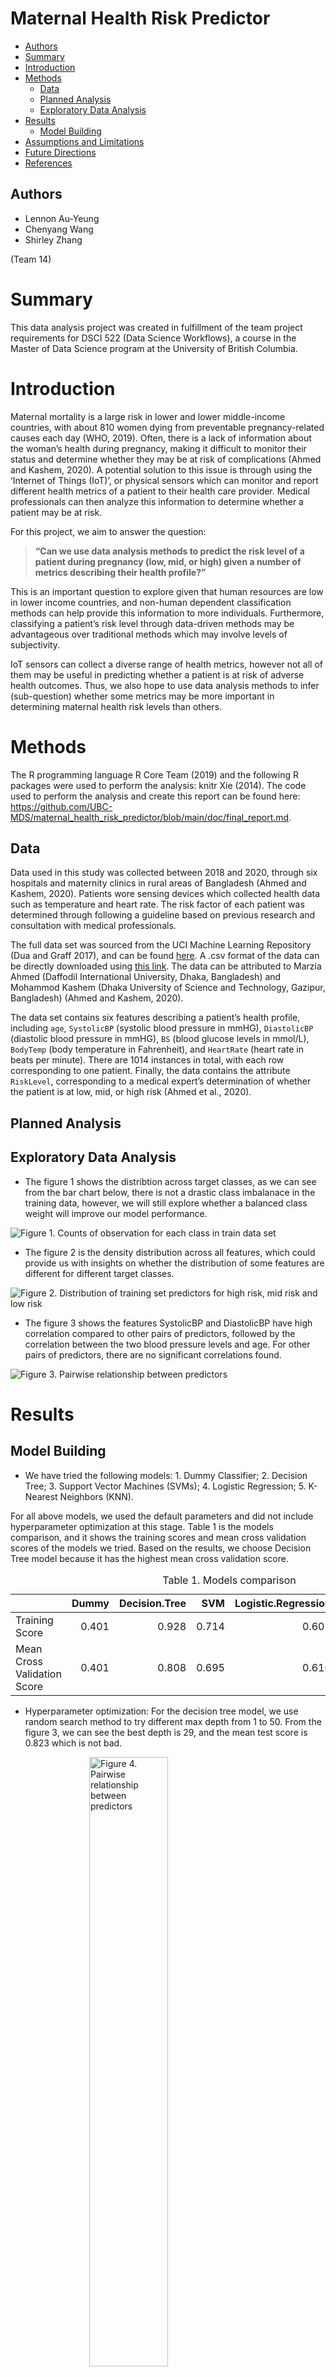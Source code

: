Maternal Health Risk Predictor
================

-   <a href="#authors" id="toc-authors">Authors</a>
-   <a href="#summary" id="toc-summary">Summary</a>
-   <a href="#introduction" id="toc-introduction">Introduction</a>
-   <a href="#methods" id="toc-methods">Methods</a>
    -   <a href="#data" id="toc-data">Data</a>
    -   <a href="#planned-analysis" id="toc-planned-analysis">Planned
        Analysis</a>
    -   <a href="#exploratory-data-analysis"
        id="toc-exploratory-data-analysis">Exploratory Data Analysis</a>
-   <a href="#results" id="toc-results">Results</a>
    -   <a href="#model-building" id="toc-model-building">Model Building</a>
-   <a href="#assumptions-and-limitations"
    id="toc-assumptions-and-limitations">Assumptions and Limitations</a>
-   <a href="#future-directions" id="toc-future-directions">Future
    Directions</a>
-   <a href="#references" id="toc-references">References</a>

## Authors

-   Lennon Au-Yeung
-   Chenyang Wang
-   Shirley Zhang

(Team 14)

# Summary

This data analysis project was created in fulfillment of the team
project requirements for DSCI 522 (Data Science Workflows), a course in
the Master of Data Science program at the University of British
Columbia.

# Introduction

Maternal mortality is a large risk in lower and lower middle-income
countries, with about 810 women dying from preventable pregnancy-related
causes each day (WHO, 2019). Often, there is a lack of information about
the woman’s health during pregnancy, making it difficult to monitor
their status and determine whether they may be at risk of complications
(Ahmed and Kashem, 2020). A potential solution to this issue is through
using the ‘Internet of Things (IoT)’, or physical sensors which can
monitor and report different health metrics of a patient to their health
care provider. Medical professionals can then analyze this information
to determine whether a patient may be at risk.

For this project, we aim to answer the question:

> **“Can we use data analysis methods to predict the risk level of a
> patient during pregnancy (low, mid, or high) given a number of metrics
> describing their health profile?”**

This is an important question to explore given that human resources are
low in lower income countries, and non-human dependent classification
methods can help provide this information to more individuals.
Furthermore, classifying a patient’s risk level through data-driven
methods may be advantageous over traditional methods which may involve
levels of subjectivity.

IoT sensors can collect a diverse range of health metrics, however not
all of them may be useful in predicting whether a patient is at risk of
adverse health outcomes. Thus, we also hope to use data analysis methods
to infer (sub-question) whether some metrics may be more important in
determining maternal health risk levels than others.

# Methods

The R programming language R Core Team (2019) and the following R
packages were used to perform the analysis: knitr Xie (2014). The code
used to perform the analysis and create this report can be found here:
<https://github.com/UBC-MDS/maternal_health_risk_predictor/blob/main/doc/final_report.md>.

## Data

Data used in this study was collected between 2018 and 2020, through six
hospitals and maternity clinics in rural areas of Bangladesh (Ahmed and
Kashem, 2020). Patients wore sensing devices which collected health data
such as temperature and heart rate. The risk factor of each patient was
determined through following a guideline based on previous research and
consultation with medical professionals.

The full data set was sourced from the UCI Machine Learning Repository
(Dua and Graff 2017), and can be found
[here](https://archive.ics.uci.edu/ml/datasets/Maternal+Health+Risk+Data+Set).
A .csv format of the data can be directly downloaded using [this
link](https://archive.ics.uci.edu/ml/machine-learning-databases/00639/Maternal%20Health%20Risk%20Data%20Set.csv).
The data can be attributed to Marzia Ahmed (Daffodil International
University, Dhaka, Bangladesh) and Mohammod Kashem (Dhaka University of
Science and Technology, Gazipur, Bangladesh) (Ahmed and Kashem, 2020).

The data set contains six features describing a patient’s health
profile, including `age`, `SystolicBP` (systolic blood pressure in
mmHG), `DiastolicBP` (diastolic blood pressure in mmHG), `BS` (blood
glucose levels in mmol/L), `BodyTemp` (body temperature in Fahrenheit),
and `HeartRate` (heart rate in beats per minute). There are 1014
instances in total, with each row corresponding to one patient. Finally,
the data contains the attribute `RiskLevel`, corresponding to a medical
expert’s determination of whether the patient is at low, mid, or high
risk (Ahmed et al., 2020).

## Planned Analysis

## Exploratory Data Analysis

-   The figure 1 shows the distribtion across target classes, as we can
    see from the bar chart below, there is not a drastic class
    imbalanace in the training data, however, we will still explore
    whether a balanced class weight will improve our model performance.

<img src="../src/maternal_risk_eda_figures/class_distribution.png" alt="Figure 1. Counts of observation for each class in train data set" style="display: block; margin: auto;" />

-   The figure 2 is the density distribution across all features, which
    could provide us with insights on whether the distribution of some
    features are different for different target classes.

<img src="../src/maternal_risk_eda_figures/density_plot.png" alt="Figure 2. Distribution of training set predictors for high risk, mid risk and low risk" style="display: block; margin: auto;" />

-   The figure 3 shows the features SystolicBP and DiastolicBP have high
    correlation compared to other pairs of predictors, followed by the
    correlation between the two blood pressure levels and age. For other
    pairs of predictors, there are no significant correlations found.

<img src="../src/maternal_risk_eda_figures/output_32_0.png" alt="Figure 3. Pairwise relationship between predictors" style="display: block; margin: auto;" />

# Results

## Model Building

-   We have tried the following models: 1. Dummy Classifier; 2. Decision
    Tree; 3. Support Vector Machines (SVMs); 4. Logistic Regression; 5.
    K-Nearest Neighbors (KNN).

For all above models, we used the default parameters and did not include
hyperparameter optimization at this stage. Table 1 is the models
comparison, and it shows the training scores and mean cross validation
scores of the models we tried. Based on the results, we choose Decision
Tree model because it has the highest mean cross validation score.

<table class="table" style="width: auto !important; margin-left: auto; margin-right: auto;">
<caption>
Table 1. Models comparison
</caption>
<thead>
<tr>
<th style="text-align:left;">
</th>
<th style="text-align:right;">
Dummy
</th>
<th style="text-align:right;">
Decision.Tree
</th>
<th style="text-align:right;">
SVM
</th>
<th style="text-align:right;">
Logistic.Regression
</th>
<th style="text-align:right;">
K.Nearest.Neighbors
</th>
</tr>
</thead>
<tbody>
<tr>
<td style="text-align:left;">
Training Score
</td>
<td style="text-align:right;">
0.401
</td>
<td style="text-align:right;">
0.928
</td>
<td style="text-align:right;">
0.714
</td>
<td style="text-align:right;">
0.607
</td>
<td style="text-align:right;">
0.797
</td>
</tr>
<tr>
<td style="text-align:left;">
Mean Cross Validation Score
</td>
<td style="text-align:right;">
0.401
</td>
<td style="text-align:right;">
0.808
</td>
<td style="text-align:right;">
0.695
</td>
<td style="text-align:right;">
0.610
</td>
<td style="text-align:right;">
0.668
</td>
</tr>
</tbody>
</table>

-   Hyperparameter optimization: For the decision tree model, we use
    random search method to try different max depth from 1 to 50. From
    the figure 3, we can see the best depth is 29, and the mean test
    score is 0.823 which is not bad.

<img src="../src/maternal_risk_model_figures/hyperparam_plot.png" alt="Figure 4. Pairwise relationship between predictors" width="50%" style="display: block; margin: auto;" />

-   Table 2 is the confusion matrix which shows the prediction rate is
    consistently across all risk levels.

<table class="table" style="width: auto !important; margin-left: auto; margin-right: auto;">
<caption>
Table 2. Confusion Matrix
</caption>
<thead>
<tr>
<th style="text-align:left;">
</th>
<th style="text-align:right;">
High.Risk
</th>
<th style="text-align:right;">
Low.Risk
</th>
<th style="text-align:right;">
Mid.Risk
</th>
</tr>
</thead>
<tbody>
<tr>
<td style="text-align:left;">
High Risk
</td>
<td style="text-align:right;">
53
</td>
<td style="text-align:right;">
1
</td>
<td style="text-align:right;">
6
</td>
</tr>
<tr>
<td style="text-align:left;">
Low Risk
</td>
<td style="text-align:right;">
1
</td>
<td style="text-align:right;">
68
</td>
<td style="text-align:right;">
12
</td>
</tr>
<tr>
<td style="text-align:left;">
Mid Risk
</td>
<td style="text-align:right;">
4
</td>
<td style="text-align:right;">
10
</td>
<td style="text-align:right;">
48
</td>
</tr>
</tbody>
</table>

# Assumptions and Limitations

# Future Directions

As mentioned in the introduction, we are trying to determine whether the
patient is at risk, while identifying patients with a high risk level
should be our priority. In the future, we could combine low and mid risk
level into singular class so that we would have a binary classifier such
that we can then explore different classification metrics such as recall
instead of using accuracy as our only scoring metrics to evaluate our
model. Recall would be an ideal scoring metric in this case as we are
trying to minimize the number of false negatives such that high risk
patients are not being misclassified by the model.

# References

<div id="refs" class="references csl-bib-body hanging-indent">

<div id="ref-R" class="csl-entry">

R Core Team. 2019. *R: A Language and Environment for Statistical
Computing*. Vienna, Austria: R Foundation for Statistical Computing.
<https://www.R-project.org/>.

</div>

<div id="ref-knitr" class="csl-entry">

Xie, Yihui. 2014. “Knitr: A Comprehensive Tool for Reproducible Research
in R.” In *Implementing Reproducible Computational Research*, edited by
Victoria Stodden, Friedrich Leisch, and Roger D. Peng. Chapman;
Hall/CRC. <http://www.crcpress.com/product/isbn/9781466561595>.

</div>

</div>
